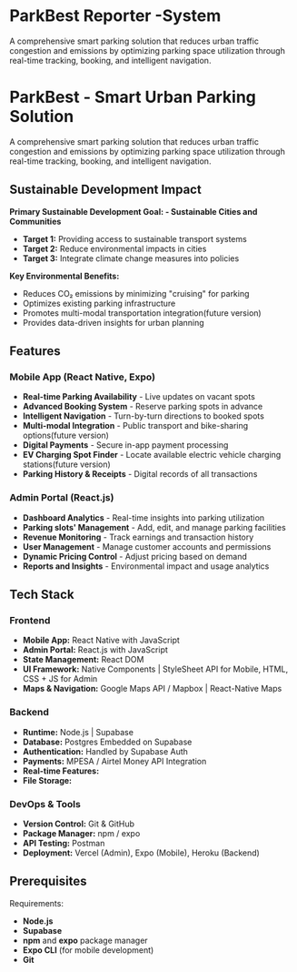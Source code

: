 # ParkBest Reporter -System
A comprehensive smart parking solution that reduces urban traffic congestion and emissions by optimizing parking space utilization through real-time tracking, booking, and intelligent navigation.

# ParkBest - Smart Urban Parking Solution 

A comprehensive smart parking solution that reduces urban traffic congestion and emissions by optimizing parking space utilization through real-time tracking, booking, and intelligent navigation.

## Sustainable Development Impact 

**Primary Sustainable Development Goal: - Sustainable Cities and Communities**
- **Target 1:** Providing access to sustainable transport systems
- **Target 2:** Reduce environmental impacts in cities
- **Target 3:** Integrate climate change measures into policies

**Key Environmental Benefits:**
- Reduces CO₂ emissions by minimizing "cruising" for parking
- Optimizes existing parking infrastructure
- Promotes multi-modal transportation integration(future version)
- Provides data-driven insights for urban planning

## Features

### Mobile App (React Native, Expo)
- **Real-time Parking Availability** - Live updates on vacant spots
- **Advanced Booking System** - Reserve parking spots in advance
- **Intelligent Navigation** - Turn-by-turn directions to booked spots
- **Multi-modal Integration** - Public transport and bike-sharing options(future version)
- **Digital Payments** - Secure in-app payment processing
- **EV Charging Spot Finder** - Locate available electric vehicle charging stations(future version)
- **Parking History & Receipts** - Digital records of all transactions

### Admin Portal (React.js)
- **Dashboard Analytics** - Real-time insights into parking utilization
- **Parking slots' Management** - Add, edit, and manage parking facilities
- **Revenue Monitoring** - Track earnings and transaction history
- **User Management** - Manage customer accounts and permissions
- **Dynamic Pricing Control** - Adjust pricing based on demand
- **Reports and Insights** - Environmental impact and usage analytics

## Tech Stack

### Frontend
- **Mobile App:** React Native with JavaScript
- **Admin Portal:** React.js with JavaScript
- **State Management:**  React DOM
- **UI Framework:** Native Components | StyleSheet API for Mobile, HTML, CSS + JS for Admin
- **Maps & Navigation:** Google Maps API / Mapbox | React-Native Maps

### Backend
- **Runtime:** Node.js | Supabase
- **Database:** Postgres Embedded on Supabase
- **Authentication:** Handled by Supabase Auth
- **Payments:** MPESA / Airtel Money API Integration
- **Real-time Features:** 
- **File Storage:** 

### DevOps & Tools
- **Version Control:** Git & GitHub
- **Package Manager:** npm / expo
- **API Testing:** Postman 
- **Deployment:** Vercel (Admin), Expo (Mobile), Heroku (Backend)

## Prerequisites

Requirements:
- **Node.js** 
- **Supabase**
- **npm** and **expo** package manager
- **Expo CLI** (for mobile development)
- **Git**

